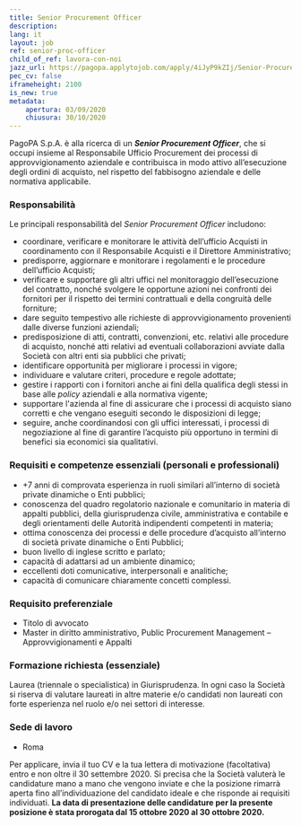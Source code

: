 ```yaml
---
title: Senior Procurement Officer
description:
lang: it
layout: job
ref: senior-proc-officer
child_of_ref: lavora-con-noi
jazz_url: https://pagopa.applytojob.com/apply/4iJyP9kZIj/Senior-Procurement-Officer
pec_cv: false
iframeheight: 2100
is_new: true
metadata:
    apertura: 03/09/2020
    chiusura: 30/10/2020
---
```


PagoPA S.p.A. è alla ricerca di un _**Senior Procurement Officer**_, che si occupi insieme al Responsabile Ufficio Procurement dei processi di approvvigionamento aziendale e contribuisca in modo attivo all’esecuzione degli ordini di acquisto, nel rispetto del fabbisogno aziendale e delle normativa applicabile.


### Responsabilità

Le principali responsabilità del _Senior Procurement Officer_ includono:
* coordinare, verificare e monitorare le attività dell’ufficio Acquisti in coordinamento con il Responsabile Acquisti e il Direttore Amministrativo;
* predisporre, aggiornare e monitorare i regolamenti e le procedure dell’ufficio Acquisti;
* verificare e supportare gli altri uffici nel monitoraggio dell’esecuzione del contratto, nonché svolgere le opportune azioni nei confronti dei fornitori per il rispetto dei termini contrattuali e della congruità delle forniture;
* dare seguito tempestivo alle richieste di approvvigionamento provenienti dalle diverse funzioni aziendali;
* predisposizione di atti, contratti, convenzioni, etc. relativi alle procedure di acquisto, nonché atti relativi ad eventuali collaborazioni avviate dalla Società con altri enti sia pubblici che privati;
* identificare opportunità per migliorare i processi in vigore;
* individuare e valutare criteri, procedure e regole adottate;
* gestire i rapporti con i fornitori anche ai fini della qualifica degli stessi in base alle _policy_ aziendali e alla normativa vigente;
* supportare l'azienda al fine di assicurare che i processi di acquisto siano corretti e che vengano eseguiti secondo le disposizioni di legge;
* seguire, anche coordinandosi con gli uffici interessati, i processi di negoziazione al fine di garantire l’acquisto più opportuno in termini di benefici sia economici sia  qualitativi.


### Requisiti e competenze essenziali (personali e professionali)
* +7 anni di comprovata esperienza in ruoli similari all’interno di società private dinamiche o Enti pubblici;
* conoscenza del quadro regolatorio nazionale e comunitario in materia di appalti pubblici, della giurisprudenza civile, amministrativa e contabile e degli orientamenti delle Autorità indipendenti competenti in materia;
* ottima conoscenza dei processi e delle procedure d’acquisto all’interno di società private dinamiche o Enti Pubblici;
* buon livello di inglese scritto e parlato;
* capacità di adattarsi ad un ambiente dinamico;
* eccellenti doti comunicative, interpersonali e analitiche;
* capacità di comunicare chiaramente concetti complessi.


### Requisito preferenziale
* Titolo di avvocato
* Master in diritto amministrativo, Public Procurement Management – Approvvigionamenti e Appalti


### Formazione richiesta (essenziale)
Laurea (triennale o specialistica) in Giurisprudenza. In ogni caso la Società si riserva di valutare laureati in altre materie e/o candidati non laureati con forte esperienza nel ruolo e/o nei settori di interesse.  

### Sede di lavoro

* Roma

Per applicare, invia il tuo CV e la tua lettera di motivazione (facoltativa) entro e non oltre il 30 settembre 2020. Si precisa che la Società valuterà le candidature mano a mano che vengono inviate e che la posizione rimarrà aperta fino all’individuazione del candidato ideale e che risponde ai requisiti individuati. **La data di presentazione delle candidature per la presente posizione è stata prorogata dal 15 ottobre 2020 al 30 ottobre 2020.**
